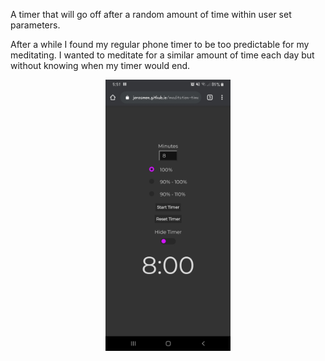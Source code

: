 A timer that will go off after a random amount of time within user set parameters.

After a while I found my regular phone timer to be too predictable for my meditating. I wanted to meditate for a similar amount of time
each day but without knowing when my timer would end.

<div style="display: flex; justify-content: center;">
<img src="https://github.com/jereamon/meditation-timer/blob/master/meditation-timer.jpg" alt="Screenshot of the meditation timer interface" style="width: 200px">
</div>
